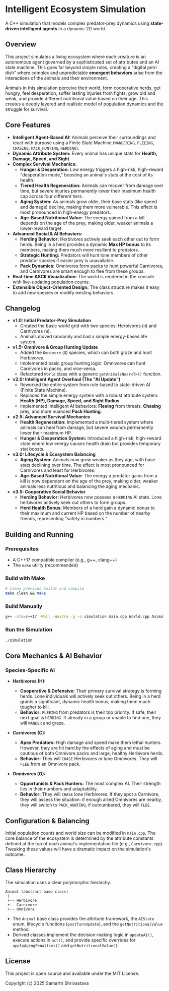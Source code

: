 # Intelligent Ecosystem Simulation

A C++ simulation that models complex predator-prey dynamics using **state-driven intelligent agents** in a dynamic 2D world.

## Overview

This project simulates a living ecosystem where each creature is an autonomous agent governed by a sophisticated set of attributes and an AI state machine. This goes far beyond simple rules, creating a "digital petri dish" where complex and unpredictable **emergent behaviors** arise from the interactions of the animals and their environment.

Animals in this simulation perceive their world, form cooperative herds, get hungry, feel desperation, suffer lasting injuries from fights, grow old and weak, and provide different nutritional value based on their age. This creates a deeply layered and realistic model of population dynamics and the struggle for survival.

## Core Features

- **Intelligent Agent-Based AI:** Animals perceive their surroundings and react with purpose using a Finite State Machine (`WANDERING`, `FLEEING`, `CHASING`, `PACK_HUNTING`, `HERDING`).
- **Dynamic Attribute System:** Every animal has unique stats for **Health, Damage, Speed, and Sight**.
- **Complex Survival Mechanics:**
    - **Hunger & Desperation:** Low energy triggers a high-risk, high-reward "desperation mode," boosting an animal's stats at the cost of its health.
    - **Tiered Health Regeneration:** Animals can recover from damage over time, but severe injuries permanently lower their maximum health cap across four different tiers.
    - **Aging System:** As animals grow older, their base stats (like speed and damage) decline, making them more vulnerable. This effect is most pronounced in high-energy predators.
    - **Age-Based Nutritional Value:** The energy gained from a kill depends on the age of the prey, making older, weaker animals a lower-reward target.
- **Advanced Social & AI Behaviors:**
    - **Herding Behavior:** Herbivores actively seek each other out to form herds. Being in a herd provides a dynamic **Max HP bonus** to its members, making them much more resilient to predators.
    - **Strategic Hunting:** Predators will hunt lone members of other predator species if easier prey is unavailable.
    - **Pack Dynamics:** Omnivores form packs to hunt powerful Carnivores, and Carnivores are smart enough to flee from these groups.
- **Real-time ASCII Visualization:** The world is rendered in the console with live-updating population counts.
- **Extensible Object-Oriented Design:** The class structure makes it easy to add new species or modify existing behaviors.

## Changelog

- **v1.0: Initial Predator-Prey Simulation**
    - Created the basic world grid with two species: Herbivores (`H`) and Carnivores (`W`).
    - Animals moved randomly and had a simple energy-based life system.
- **v1.5: Omnivore & Group Hunting Update**
    - Added the `Omnivore` (`O`) species, which can both graze and hunt Herbivores.
    - Implemented basic group hunting logic: Omnivores can hunt Carnivores in packs, and vice-versa.
    - Refactored `World` class with a generic `getAnimalsNear<T>()` function.
- **v2.0: Intelligent Agent Overhaul (The "AI Update")**
    - Reworked the entire system from rule-based to state-driven AI (Finite State Machine).
    - Replaced the simple energy system with a robust attribute system: **Health (HP), Damage, Speed, and Sight Radius**.
    - Implemented intelligent AI behaviors: **Fleeing** from threats, **Chasing** prey, and more nuanced **Pack Hunting**.
- **v2.5: Advanced Survival Mechanics**
    - **Health Regeneration:** Implemented a multi-tiered system where animals can heal from damage, but severe wounds permanently lower their maximum HP.
    - **Hunger & Desperation System:** Introduced a high-risk, high-reward state where low energy causes health drain but provides temporary stat boosts.
- **v3.0: Lifecycle & Ecosystem Balancing**
    - **Aging System:** Animals now grow weaker as they age, with base stats declining over time. The effect is most pronounced for Carnivores and least for Herbivores.
    - **Age-Based Nutritional Value:** The energy a predator gains from a kill is now dependent on the age of the prey, making older, weaker animals less nutritious and balancing the aging mechanic.
- **v3.5: Cooperative Social Behavior**
    - **Herding Behavior:** Herbivores now possess a `HERDING` AI state. Lone herbivores actively seek out others to form groups.
    - **Herd Health Bonus:** Members of a herd gain a dynamic bonus to their maximum and current HP based on the number of nearby friends, representing "safety in numbers."

## Building and Running

### Prerequisites
- A C++17 compatible compiler (e.g., g++, clang++)
- The `make` utility (recommended)

### Build with Make
```bash
# Clean previous builds and compile
make clean && make
```

### Build Manually
```bash
g++ -std=c++17 -Wall -Wextra -g -o simulation main.cpp World.cpp Animal.cpp Herbivore.cpp Carnivore.cpp Omnivore.cpp
```

### Run the Simulation
```bash
./simulation
```

## Core Mechanics & AI Behavior

### Species-Specific AI

- **Herbivores (H):**
    - **Cooperative & Defensive:** Their primary survival strategy is forming herds. Lone individuals will actively seek out others. Being in a herd grants a significant, dynamic health bonus, making them much tougher to kill.
    - **Behavior:** `FLEEING` from predators is their top priority. If safe, their next goal is `HERDING`. If already in a group or unable to find one, they will `WANDER` and graze.

- **Carnivores (C):**
    - **Apex Predators:** High damage and speed make them lethal hunters. However, they are hit hard by the effects of aging and must be cautious of both Omnivore packs and large, healthy Herbivore herds.
    - **Behavior:** They will `CHASE` Herbivores or lone Omnivores. They will `FLEE` from an Omnivore pack.

- **Omnivores (O):**
    - **Opportunists & Pack Hunters:** The most complex AI. Their strength lies in their numbers and adaptability.
    - **Behavior:** They will `CHASE` lone Herbivores. If they spot a Carnivore, they will assess the situation: if enough allied Omnivores are nearby, they will switch to `PACK_HUNTING`; if outnumbered, they will `FLEE`.

## Configuration & Balancing

Initial population counts and world size can be modified in `main.cpp`. The core balance of the ecosystem is determined by the attribute constants defined at the top of each animal's implementation file (e.g., `Carnivore.cpp`). Tweaking these values will have a dramatic impact on the simulation's outcome.

## Class Hierarchy

The simulation uses a clear polymorphic hierarchy.
```
Animal (abstract base class)
 |
 +-- Herbivore
 +-- Carnivore
 +-- Omnivore
```
- The `Animal` base class provides the attribute framework, the `AIState` enum, lifecycle functions (`postTurnUpdate`), and the `getNutritionalValue` method.
- Derived classes implement the decision-making logic in `updateAI()`, execute actions in `act()`, and provide specific overrides for `applyAgingPenalties()` and `getNutritionalValue()`.

## License

This project is open source and available under the MIT License.

Copyright (c) 2025 Samarth Shrivastava